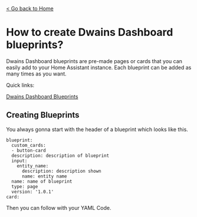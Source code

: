 [< Go back to Home](../index.md)

# How to create Dwains Dashboard blueprints?


Dwains Dashboard blueprints are pre-made pages or cards that you can easily add to your Home Assistant instance. Each blueprint can be added as many times as you want.

Quick links:

[Dwains Dashboard Blueprints](https://github.com/dwainscheeren/dwains-dashboard-blueprints)

## Creating Blueprints

You always gonna start with the header of a blueprint which looks like this.

````
blueprint:
  custom_cards:
  - button-card
  description: description of blueprint
  input:
    entity_name:
      description: description shown
      name: entity name
  name: name of blueprint
  type: page
  version: '1.0.1'
card:  
````

Then you can follow with your YAML Code. 

